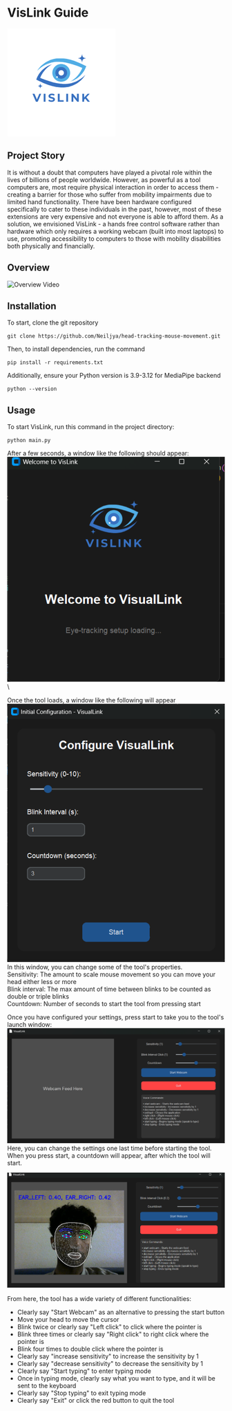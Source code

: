 # VisLink Guide
![Logo](/vislink_logo.png)
## Project Story
It is without a doubt that computers have played a pivotal role within the lives of billions of people worldwide. However, as powerful as a tool computers are, most require physical interaction in order to access them - creating a barrier for those who suffer from mobility impairments due to limited hand functionality. There have been hardware configured specifically to cater to these individuals in the past, however, most of these extensions are very expensive and not everyone is able to afford them. As a solution, we envisioned VisLink - a hands free control software rather than hardware which only requires a working webcam (built into most laptops) to use, promoting accessibility to computers to those with mobility disabilities both physically and financially.
## Overview
![Overview Video](https://www.youtube.com/watch?v=tmvy0offy78)
## Installation
To start, clone the git repository
```
git clone https://github.com/Neiljya/head-tracking-mouse-movement.git
```
Then, to install dependencies, run the command
```
pip install -r requirements.txt
```
Additionally, ensure your Python version is 3.9-3.12 for MediaPipe backend
```
python --version
```
## Usage
To start VisLink, run this command in the project directory:
```
python main.py
```

After a few seconds, a window like the following should appear:\
![first window](/readmeAssets/screen1.png)\

Once the tool loads, a window like the following will appear\
![second window](/readmeAssets/screen2.png)\
In this window, you can change some of the tool's properties.\
Sensitivity: The amount to scale mouse movement so you can move your head either less or more\
Blink interval: The max amount of time between blinks to be counted as double or triple blinks\
Countdown: Number of seconds to start the tool from pressing start

Once you have configured your settings, press start to take you to the tool's launch window:\
![third_window](/readmeAssets/screen3.png)\
Here, you can change the settings one last time before starting the tool. When you press start, a countdown will appear, after which the tool will start.

![fourth window](/readmeAssets/screen4.png)

From here, the tool has a wide variety of different functionalities:
- Clearly say "Start Webcam" as an alternative to pressing the start button
- Move your head to move the cursor
- Blink twice or clearly say "Left click" to click where the pointer is
- Blink three times or clearly say "Right click" to right click where the pointer is
- Blink four times to double click where the pointer is
- Clearly say "increase sensitivity" to increase the sensitivity by 1
- Clearly say "decrease sensitivity" to decrease the sensitivity by 1
- Clearly say "Start typing" to enter typing mode
- Once in typing mode, clearly say what you want to type, and it will be sent to the keyboard
- Clearly say "Stop typing" to exit typing mode
- Clearly say "Exit" or click the red button to quit the tool
